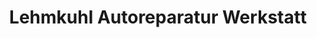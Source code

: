 ---
title: "Lehmkuhl Autoreparatur Werkstatt"
url: /wuppertal/lehmkuhl-autoreparatur-werkstatt/
shop: Autowerkstatt
---